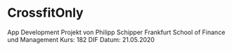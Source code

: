 # CrossfitOnly
App Development Projekt von Philipp Schipper
Frankfurt School of Finance und Management
Kurs: 182 DIF
Datum: 21.05.2020
